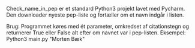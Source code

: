 Check_name_in_pep er et standard Python3 projekt lavet med Pycharm. Den downloader nyeste pep-liste og fortæller om et navn indgår i listen.
    
Brug:
    Programmet køres med ét parameter, omkredset af citationstegn og returnerer True eller False alt efter om navnet var i pep-listen.
    Eksempel: Python3 main.py "Morten Bæk"